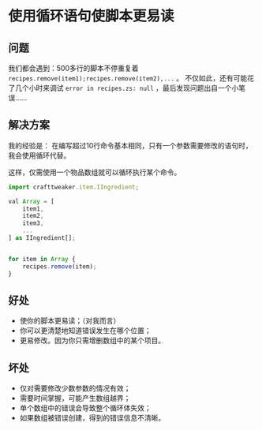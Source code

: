 # 使用循环语句使脚本更易读

## 问题
我们都会遇到：500多行的脚本不停重复着  `recipes.remove(item1);recipes.remove(item2),...` 。
不仅如此，还有可能花了几个小时来调试 `error in recipes.zs: null` ，最后发现问题出自一个小笔误……

## 解决方案
我的经验是：
在编写超过10行命令基本相同，只有一个参数需要修改的语句时，我会使用循环代替。

这样，仅需使用一个物品数组就可以循环执行某个命令。

``` js
import crafttweaker.item.IIngredient;

val Array = [
	item1,
	item2,
	item3,
	...
] as IIngredient[];


for item in Array {
	recipes.remove(item);
}
```

## 好处

- 使你的脚本更易读；（对我而言）
- 你可以更清楚地知道错误发生在哪个位置；
- 更易修改。因为你只需增删数组中的某个项目。

## 坏处

- 仅对需要修改少数参数的情况有效；
- 需要时间掌握，可能产生数组越界；
- 单个数组中的错误会导致整个循环体失效；
- 如果数组被错误创建，得到的错误信息不清晰。
